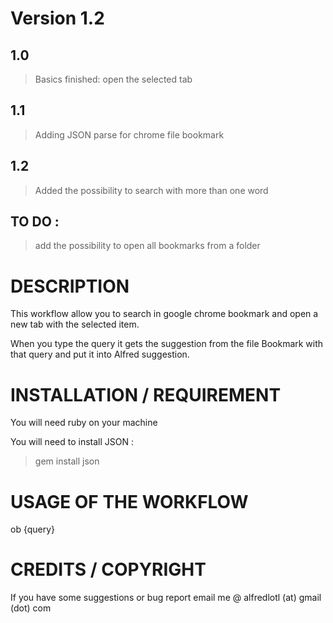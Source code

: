 # Version 1.2

## 1.0
> Basics finished: open the selected tab

## 1.1
> Adding JSON parse for chrome file bookmark

## 1.2
> Added the possibility to search with more than one word

## TO DO :
> add the possibility to open all bookmarks from a folder


# DESCRIPTION

This workflow allow you to search in google chrome bookmark and  open a new tab with the selected item.

When you type the query it gets the suggestion from the file Bookmark with that query and put it into Alfred suggestion.


# INSTALLATION / REQUIREMENT

You will need ruby on your machine

You will need to install JSON :
> gem install json


# USAGE OF THE WORKFLOW

ob {query}


# CREDITS / COPYRIGHT

If you have some suggestions or bug report email me @ alfredlotl (at) gmail (dot) com